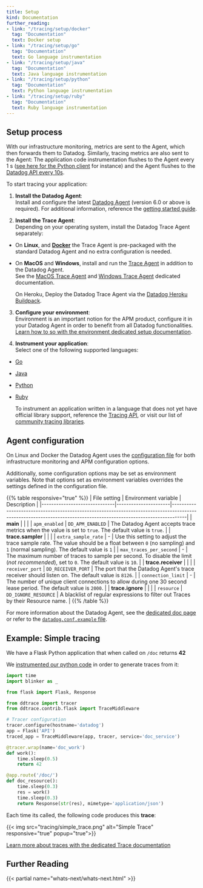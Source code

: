 ```yaml
---
title: Setup
kind: Documentation
further_reading:
- link: "/tracing/setup/docker"
  tag: "Documentation"
  text: Docker setup
- link: "/tracing/setup/go"
  tag: "Documentation"
  text: Go language instrumentation
- link: "/tracing/setup/java"
  tag: "Documentation"
  text: Java language instrumentation
- link: "/tracing/setup/python"
  tag: "Documentation"
  text: Python language instrumentation
- link: "/tracing/setup/ruby"
  tag: "Documentation"
  text: Ruby language instrumentation
---
```


## Setup process

With our infrastructure monitoring, metrics are sent to the Agent, which then forwards them to Datadog. Similarly, tracing metrics are also sent to the Agent: The application code instrumentation flushes to the Agent every 1 s ([see here for the Python client](https://github.com/DataDog/dd-trace-py/blob/69693dc7cdaed3a2b6a855325109fa100e42e254/ddtrace/writer.py#L159) for instance) and the Agent flushes to the [Datadog API every 10s](https://github.com/DataDog/datadog-trace-agent/blob/master/config/agent.go#L170).  

To start tracing your application:

1. **Install the Datadog Agent**:    
  Install and configure the latest [Datadog Agent](https://app.datadoghq.com/account/settings#agent) (version 6.0 or above is required). For additional information, reference the [getting started guide](https://github.com/DataDog/datadog-trace-agent/tree/master/config#agent-configuration).

2. **Install the Trace Agent**:  
  Depending on your operating system, install the Datadog Trace Agent separately:
  * On **Linux**, and **[Docker](/tracing/setup/docker)** the Trace Agent is pre-packaged with the standard Datadog Agent and no extra configuration is needed.

  * On **MacOS** and **Windows**, install and run the [Trace Agent](https://github.com/DataDog/datadog-trace-agent) in addition to the Datadog Agent.  
  See the [MacOS Trace Agent](https://github.com/DataDog/datadog-trace-agent#run-on-osx) and [Windows Trace Agent](https://github.com/DataDog/datadog-trace-agent/#run-on-windows) dedicated documentation.  

    On Heroku, Deploy the Datadog Trace Agent via the [Datadog Heroku Buildpack](https://github.com/DataDog/heroku-buildpack-datadog).  

3. **Configure your environment**:  
  Environment is an important notion for the APM product, configure it in your Datadog Agent in order to benefit from all Datadog functionalities. [Learn how to so with the environment dedicated setup documentation](/tracing/setup/environment).

4. **Instrument your application**:   
  Select one of the following supported languages:

  - [Go](/tracing/setup/go)
  - [Java](/tracing/setup/java)
  - [Python](/tracing/setup/python)
  - [Ruby](/tracing/setup/ruby)

    To instrument an application written in a language that does not yet have official library support, reference the [Tracing API](/api/?lang=console#traces), or visit our list of [community tracing libraries](/developers/libraries/#community-tracing-apm-libraries).

## Agent configuration

On Linux and Docker the Datadog Agent uses the [configuration file](/agent/faq/where-is-the-configuration-file-for-the-agent) for both infrastructure monitoring and APM configuration options.

Additionally, some configuration options may be set as environment variables. Note that options set as environment variables overrides the settings defined in the configuration file.

{{% table responsive="true" %}}
| File setting            | Environment variable | Description                                                                                                                                                      |
|------------------------------|----------------------|------------------------------------------------------------------------------------------------------------------------------------------------------------------|
| **main**                |                      |                                                                                                                                                                  |
| `apm_enabled`           | `DD_APM_ENABLED`     | The Datadog Agent accepts trace metrics when the value is set to `true`. The default value is `true`.                                                            |
| **trace.sampler**       |                      |                                                                                                                                                                  |
| `extra_sample_rate`     | -                    | Use this setting to adjust the trace sample rate. The value should be a float between `0` (no sampling) and `1` (normal sampling). The default value is `1` |
| `max_traces_per_second` | -                    | The maximum number of traces to sample per second. To disable the limit (*not recommended*), set to `0`. The default value is `10`.                              |
| **trace.receiver**      |                      |                                                                                                                                                                  |
| `receiver_port`         | `DD_RECEIVER_PORT`   | The port that the Datadog Agent's trace receiver should listen on. The default value is `8126`.                                                                  |
| `connection_limit`      | -                    | The number of unique client connections to allow during one 30 second lease period. The default value is `2000`.                                                 |
| **trace.ignore**        |                      |                                                                                                                                                                  |
| `resource`              | `DD_IGNORE_RESOURCE` | A blacklist of regular expressions to filter out Traces by their Resource name.                                                                                  |
{{% /table %}}

For more information about the Datadog Agent, see the [dedicated doc page](/agent/) or refer to the [`datadog.conf.example` file](https://github.com/DataDog/dd-agent/blob/master/datadog.conf.example).

## Example: Simple tracing

We have a Flask Python application that when called on `/doc` returns **42**

We [instrumented our python code](/tracing/setup) in order to generate traces from it:

```python
import time
import blinker as _

from flask import Flask, Response

from ddtrace import tracer
from ddtrace.contrib.flask import TraceMiddleware

# Tracer configuration
tracer.configure(hostname='datadog')
app = Flask('API')
traced_app = TraceMiddleware(app, tracer, service='doc_service')

@tracer.wrap(name='doc_work')
def work():
    time.sleep(0.5)
    return 42

@app.route('/doc/')
def doc_resource():
    time.sleep(0.3)
    res = work()
    time.sleep(0.3)
    return Response(str(res), mimetype='application/json')
```

Each time its called, the following code produces this **trace**:

{{< img src="tracing/simple_trace.png" alt="Simple Trace" responsive="true" popup="true">}}

[Learn more about traces with the dedicated Trace documentation](/tracing/services/trace)

## Further Reading

{{< partial name="whats-next/whats-next.html" >}}